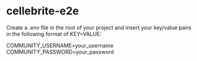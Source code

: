 # cellebrite-e2e

Create a .env file in the root of your project and insert your key/value pairs in the following format of KEY=VALUE:

COMMUNITY_USERNAME=your_username
COMMUNITY_PASSWORD=your_password